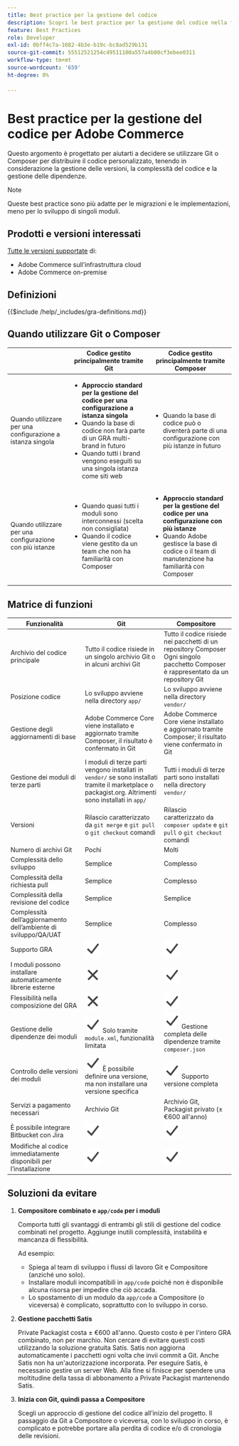 ```yaml
---
title: Best practice per la gestione del codice
description: Scopri le best practice per la gestione del codice nella fase di sviluppo dei progetti Adobe Commerce.
feature: Best Practices
role: Developer
exl-id: 0bff4c7a-1082-4b3e-b19c-bc8ad529b131
source-git-commit: 55512521254c49511100a557a4b00cf3ebee0311
workflow-type: tm+mt
source-wordcount: '659'
ht-degree: 0%

---
```


# Best practice per la gestione del codice per Adobe Commerce

Questo argomento è progettato per aiutarti a decidere se utilizzare Git o Composer per distribuire il codice personalizzato, tenendo in considerazione la gestione delle versioni, la complessità del codice e la gestione delle dipendenze.

>[!NOTE]
>
>Queste best practice sono più adatte per le migrazioni e le implementazioni, meno per lo sviluppo di singoli moduli.

## Prodotti e versioni interessati

[Tutte le versioni supportate](../../../release/versions.md) di:

- Adobe Commerce sull’infrastruttura cloud
- Adobe Commerce on-premise

## Definizioni

{{$include /help/_includes/gra-definitions.md}}

## Quando utilizzare Git o Composer

<table>
<thead>
  <tr>
    <th></th>
    <th>Codice gestito principalmente tramite Git</th>
    <th>Codice gestito principalmente tramite Composer</th>
  </tr>
</thead>
<tbody>
  <tr>
    <td>Quando utilizzare per una configurazione a istanza singola</td>
    <td>
      <ul>
        <li><strong>Approccio standard per la gestione del codice per una configurazione a istanza singola</strong></li>
        <li>Quando la base di codice non farà parte di un GRA multi-brand in futuro</li>
        <li>Quando tutti i brand vengono eseguiti su una singola istanza come siti web</li>
      </ul>
    </td>
    <td>
      <ul>
        <li>Quando la base di codice può o diventerà parte di una configurazione con più istanze in futuro</li>
      </ul>
    </td>
  </tr>
  <tr>
    <td>Quando utilizzare per una configurazione con più istanze</td>
    <td>
      <ul>
        <li>Quando quasi tutti i moduli sono interconnessi (scelta non consigliata)</li>
        <li>Quando il codice viene gestito da un team che non ha familiarità con Composer</li>
      </ul>
    </td>
    <td>
      <ul>
        <li><strong>Approccio standard per la gestione del codice per una configurazione con più istanze</strong></li>
        <li>Quando Adobe gestisce la base di codice o il team di manutenzione ha familiarità con Composer</li>
      </ul>
    </td>
  </tr>
</tbody>
</table>

## Matrice di funzioni

| Funzionalità | Git | Compositore |
|------------------------------------------------------|-------------------------------------------------------------------------------------------------------------------------------------------------------|-------------------------------------------------------------------------------------------------------------------------------|
| Archivio del codice principale | Tutto il codice risiede in un singolo archivio Git o in alcuni archivi Git | Tutto il codice risiede nei pacchetti di un repository Composer<br>Ogni singolo pacchetto Composer è rappresentato da un repository Git |
| Posizione codice | Lo sviluppo avviene nella directory `app/` | Lo sviluppo avviene nella directory `vendor/` |
| Gestione degli aggiornamenti di base | Adobe Commerce Core viene installato e aggiornato tramite Composer, il risultato è confermato in Git | Adobe Commerce Core viene installato e aggiornato tramite Composer; il risultato viene confermato in Git |
| Gestione dei moduli di terze parti | I moduli di terze parti vengono installati in `vendor/` se sono installati tramite il marketplace o packagist.org. Altrimenti sono installati in `app/` | Tutti i moduli di terze parti sono installati nella directory `vendor/` |
| Versioni | Rilascio caratterizzato da `git merge` e `git pull` o `git checkout` comandi | Rilascio caratterizzato da `composer update` e `git pull` o `git checkout` comandi |
| Numero di archivi Git | Pochi | Molti |
| Complessità dello sviluppo | Semplice | Complesso |
| Complessità della richiesta pull | Semplice | Complesso |
| Complessità della revisione del codice | Semplice | Semplice |
| Complessità dell’aggiornamento dell’ambiente di sviluppo/QA/UAT | Semplice | Complesso |
| Supporto GRA | ![Icona Sì](../../../assets/yes.svg) | ![Icona Sì](../../../assets/yes.svg) |
| I moduli possono installare automaticamente librerie esterne | ![Nessuna icona](../../../assets/no.svg) | ![Icona Sì](../../../assets/yes.svg) |
| Flessibilità nella composizione del GRA | ![Nessuna icona](../../../assets/no.svg) | ![Icona Sì](../../../assets/yes.svg) |
| Gestione delle dipendenze dei moduli | ![Icona Sì](../../../assets/yes.svg) Solo tramite `module.xml`, funzionalità limitata | ![Icona Sì](../../../assets/yes.svg) Gestione completa delle dipendenze tramite `composer.json` |
| Controllo delle versioni dei moduli | ![Icona Sì](../../../assets/yes.svg) È possibile definire una versione, ma non installare una versione specifica | ![Icona Sì](../../../assets/yes.svg) Supporto versione completa |
| Servizi a pagamento necessari | Archivio Git | Archivio Git, Packagist privato (± €600 all&#39;anno) |
| È possibile integrare Bitbucket con Jira | ![Icona Sì](../../../assets/yes.svg) | ![Icona Sì](../../../assets/yes.svg) |
| Modifiche al codice immediatamente disponibili per l’installazione | ![Icona Sì](../../../assets/yes.svg) | ![Icona Sì](../../../assets/yes.svg) |

## Soluzioni da evitare

1. **Compositore combinato e `app/code` per i moduli**

   Comporta tutti gli svantaggi di entrambi gli stili di gestione del codice combinati nel progetto. Aggiunge inutili complessità, instabilità e mancanza di flessibilità.

   Ad esempio:
   - Spiega al team di sviluppo i flussi di lavoro Git e Compositore (anziché uno solo).
   - Installare moduli incompatibili in `app/code` poiché non è disponibile alcuna risorsa per impedire che ciò accada.
   - Lo spostamento di un modulo da `app/code` a Compositore (o viceversa) è complicato, soprattutto con lo sviluppo in corso.

1. **Gestione pacchetti Satis**

   Private Packagist costa ± €600 all&#39;anno. Questo costo è per l&#39;intero GRA combinato, non per marchio. Non cercare di evitare questi costi utilizzando la soluzione gratuita Satis. Satis non aggiorna automaticamente i pacchetti ogni volta che invii commit a Git. Anche Satis non ha un&#39;autorizzazione incorporata. Per eseguire Satis, è necessario gestire un server Web. Alla fine si finisce per spendere una moltitudine della tassa di abbonamento a Private Packagist mantenendo Satis.

1. **Inizia con Git, quindi passa a Compositore**

   Scegli un approccio di gestione del codice all’inizio del progetto. Il passaggio da Git a Compositore o viceversa, con lo sviluppo in corso, è complicato e potrebbe portare alla perdita di codice e/o di cronologia delle revisioni.

<!-- Last updated from includes: 2023-08-23 15:56:59 -->
